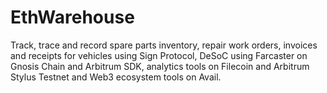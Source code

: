 # EthWarehouse
Track, trace and record spare parts inventory, repair work orders, invoices and receipts for vehicles using Sign Protocol, DeSoC using Farcaster on Gnosis Chain and Arbitrum SDK, analytics tools on Filecoin and Arbitrum Stylus Testnet and Web3 ecosystem tools on Avail.
